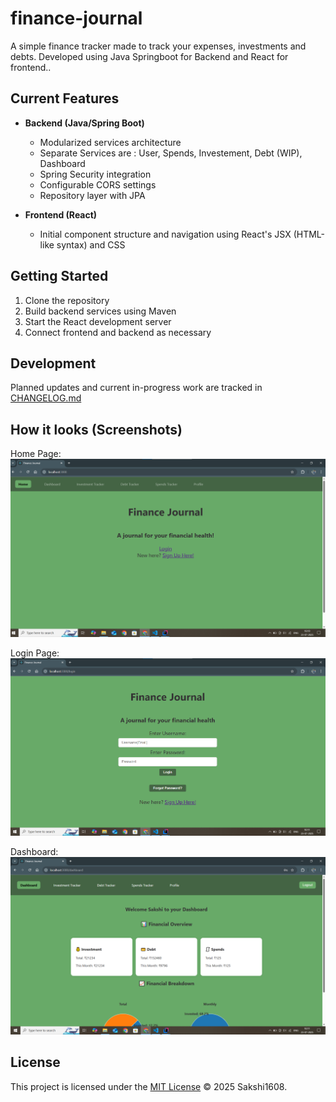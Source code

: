 # finance-journal
A simple finance tracker made to track your expenses, investments and debts. Developed using Java Springboot for Backend and React for frontend..


## Current Features

- **Backend (Java/Spring Boot)**
  - Modularized services architecture
  - Separate Services are : User, Spends, Investement, Debt (WIP), Dashboard
  - Spring Security integration
  - Configurable CORS settings
  - Repository layer with JPA

- **Frontend (React)**
  - Initial component structure and navigation using React's JSX (HTML-like syntax) and CSS


## Getting Started

1. Clone the repository
2. Build backend services using Maven
3. Start the React development server
4. Connect frontend and backend as necessary

## Development

Planned updates and current in-progress work are tracked in [CHANGELOG.md](./CHANGELOG.md)


## How it looks (Screenshots)

Home Page:
![Home Page](./images/Home.png)

Login Page:
![Login Page](./images/Login.png)

Dashboard:
![Dashboard](./images/Dashboard.png)


## License

This project is licensed under the [MIT License](./LICENSE) © 2025 Sakshi1608.


